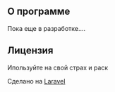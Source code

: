
## О программе

Пока еще в разработке.... 

## Лицензия

Ипользуйте на свой страх и раск

Сделано на <a href='https://laravel.com/'>Laravel</a>
